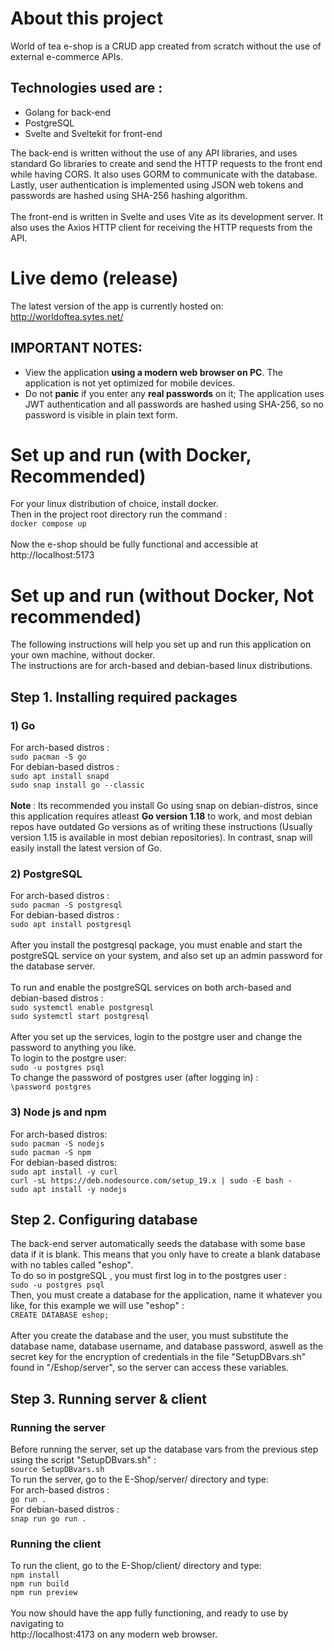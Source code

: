 # About this project
World of tea e-shop is a CRUD app created from scratch without the use of external e-commerce APIs.<br>
## **Technologies used are :**
* Golang for back-end
* PostgreSQL
* Svelte and Sveltekit for front-end

The back-end is written without the use of any API libraries, and uses standard Go libraries to create and send the HTTP requests to the front end while having CORS. It also uses GORM to communicate with the database. 
Lastly, user authentication is implemented using JSON web tokens and passwords are hashed using SHA-256 hashing algorithm.<br>
<br>The front-end is written in Svelte and uses Vite as its development server. It also uses the Axios HTTP client for receiving the HTTP requests from the API.
# Live demo (release)
The latest version of the app is currently hosted on: <br>
http://worldoftea.sytes.net/
## IMPORTANT NOTES:
* View the application **using a modern web browser on PC**. The application is not yet optimized for mobile devices.
* Do not **panic** if you enter any **real passwords** on it; The application uses JWT authentication and all passwords are hashed using SHA-256, so no password is visible in plain text form.
# Set up and run (with Docker, Recommended)
For your linux distribution of choice, install docker.<br>
Then in the project root directory run the command : <br>
``
docker compose up
``<br>
<br> Now the e-shop should be fully functional and accessible at <br>
http://localhost:5173
# Set up and run (without Docker, Not recommended)
The following instructions will help you set up and run this application on your own machine, without docker.<br>
The instructions are for arch-based and debian-based linux distributions.
## Step 1. Installing required packages
### 1) Go
For arch-based distros : <br>
``
sudo pacman -S go
`` <br>
For debian-based distros : <br>
``
sudo apt install snapd
``
<br>
``
sudo snap install go --classic
``<br><br>
<strong>Note </strong> : Its recommended you install Go using snap on debian-distros, since this application requires atleast <strong>Go version 1.18</strong> to work, and most debian repos have outdated Go versions as of writing these instructions (Usually version 1.15 is available in most debian repositories). In contrast, snap will easily install the latest version of Go.
### 2) PostgreSQL
For arch-based distros : <br>
``
sudo pacman -S postgresql
``
<br>
For debian-based distros : <br>
``
sudo apt install postgresql
``
<br><br>
After you install the postgresql package, you must enable and start the postgreSQL service on your system, and also set up an admin password for the database server.
<br><br>
To run and enable the postgreSQL services on both arch-based and debian-based distros :
<br>``
sudo systemctl enable postgresql
``<br>
``
sudo systemctl start postgresql
``<br>
<br>
After you set up the services, login to the postgre user and change the password to anything you like.
<br> To login to the postgre user: <br>
``
sudo -u postgres psql
``<br>
To change the password of postgres user (after logging in) :
<br>
``
\password postgres
``

### 3) Node js and npm
For arch-based distros: <br>
``
sudo pacman -S nodejs
``<br>
``
sudo pacman -S npm
``<br>
For debian-based distros: <br>
``
sudo apt install -y curl
``<br>
``
curl -sL https://deb.nodesource.com/setup_19.x | sudo -E bash -
``<br>
``
sudo apt install -y nodejs
``<br>
## Step 2. Configuring database
The back-end server automatically seeds the database with some base data if it is blank. This means that you only have to create a blank database with no tables called "eshop". <br>
To do so in postgreSQL , you must first log in to the postgres user :<br>
``
sudo -u postgres psql
``<br>
Then, you must create a database for the application, name it whatever you like, for this example we will use "eshop" : <br>
``
CREATE DATABASE eshop;
``<br>
<br>
After you create the database and the user, you must substitute the database name, database username, and database password, aswell as the secret key for the encryption of credentials in the file "SetupDBvars.sh" found in "/Eshop/server", so the server can access these variables.
## Step 3. Running server & client
### Running the server
Before running the server, set up the database vars from the previous step using the script "SetupDBvars.sh" : <br>
``
source SetupDBvars.sh
``<br>
To run the server, go to the E-Shop/server/ directory and type:<br>
For arch-based distros : <br>
``
go run .
``<br>
For debian-based distros : <br>
``
snap run go run .
``
### Running the client
To run the client, go to the E-Shop/client/ directory and type:<br>
``
npm install
``<br>
``
npm run build
``<br>
``
npm run preview
``
<br><br>
You now should have the app fully functioning, and ready to use by navigating to<br>
http://localhost:4173 on any modern web browser.